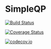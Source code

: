 # SimpleQP

[![Build Status](https://travis-ci.org/tkoolen/SimpleQP.jl.svg?branch=master)](https://travis-ci.org/tkoolen/SimpleQP.jl)

[![Coverage Status](https://coveralls.io/repos/tkoolen/SimpleQP.jl/badge.svg?branch=master&service=github)](https://coveralls.io/github/tkoolen/SimpleQP.jl?branch=master)

[![codecov.io](http://codecov.io/github/tkoolen/SimpleQP.jl/coverage.svg?branch=master)](http://codecov.io/github/tkoolen/SimpleQP.jl?branch=master)
